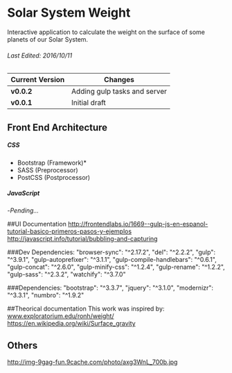 # Solar System Weight
Interactive application to calculate the weight on the surface of some planets of our Solar System.
###### Last Edited: 2016/10/11

| Current Version |  Changes |
|---|---|
| **v0.0.2** | Adding gulp tasks and server |
| **v0.0.1** | Initial draft |

Front End Architecture
----------------------

##### CSS
- Bootstrap (Framework)*
- SASS (Preprocessor)
- PostCSS (Postprocessor)

##### JavaScript
-*Pending...*


##UI Documentation
http://frontendlabs.io/1669--gulp-js-en-espanol-tutorial-basico-primeros-pasos-y-ejemplos
http://javascript.info/tutorial/bubbling-and-capturing

###Dev Dependencies:
    "browser-sync": "^2.17.2",
    "del": "^2.2.2",
    "gulp": "^3.9.1",
    "gulp-autoprefixer": "^3.1.1",
    "gulp-compile-handlebars": "^0.6.1",
    "gulp-concat": "^2.6.0",
    "gulp-minify-css": "^1.2.4",
    "gulp-rename": "^1.2.2",
    "gulp-sass": "^2.3.2",
    "watchify": "^3.7.0"

###Dependencies:
    "bootstrap": "^3.3.7",
    "jquery": "^3.1.0",
    "modernizr": "^3.3.1",
    "numbro": "^1.9.2"

##Theorical documentation
This work was inspired by: www.exploratorium.edu/ronh/weight/
https://en.wikipedia.org/wiki/Surface_gravity

## Others
http://img-9gag-fun.9cache.com/photo/axg3WnL_700b.jpg
